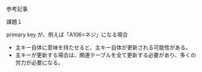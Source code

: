 参考記事

課題１

primary key が、例えば「A106=ネジ」になる場合

- 主キー自体に意味を持たせると、主キー自体が更新される可能性がある。
- 主キーが更新する場合は、関連テーブルを全て更新する必要があり、多くの労力が必要になる。
